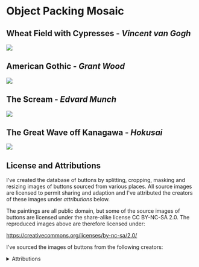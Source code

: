 # Object Packing Mosaic

## Wheat Field with Cypresses - *Vincent van Gogh*

![](output_images/wheat-field-with-cypresses.png)

## American Gothic - *Grant Wood*

![](output_images/american-gothic.png)

## The Scream - *Edvard Munch*

![](output_images/the-scream.png)

## The Great Wave off Kanagawa - *Hokusai*

![](output_images/Great_Wave_off_Kanagawa.png)

## License and Attributions

I've created the database of buttons by splitting, cropping, masking and resizing images of buttons sourced from various places. All source images are licensed to permit sharing and adaption and I've attributed the creators of these images under *attributions* below.

The paintings are all public domain, but some of the source images of buttons are licensed under the share-alike license CC BY-NC-SA 2.0. The reproduced images above are therefore licensed under:

<https://creativecommons.org/licenses/by-nc-sa/2.0/>

I've sourced the images of buttons from the following creators:

<details><summary style="display: list-item; cursor: pointer;">Attributions</summary>

<pre>
Creator: <a href="https://www.flickr.com/people/93410621@N05" rel="nofollow">https://www.flickr.com/people/93410621@N05</a><br>
License: <a href="https://creativecommons.org/licenses/by-nc-sa/2.0/" rel="nofollow">https://creativecommons.org/licenses/by-nc-sa/2.0/</a></p>
</pre>

<pre>
Creator: <a href="https://www.flickr.com/people/106074308@N06/" rel="nofollow">https://www.flickr.com/people/106074308@N06/</a><br>
License: <a href="https://creativecommons.org/licenses/by/2.0/" rel="nofollow">https://creativecommons.org/licenses/by/2.0/</a></p>
</pre>

<pre>
Creator: <a href="https://www.flickr.com/people/volvob12b/" rel="nofollow">https://www.flickr.com/people/volvob12b/</a><br>
License: <a href="https://creativecommons.org/publicdomain/zero/1.0/" rel="nofollow">https://creativecommons.org/publicdomain/zero/1.0/</a></p>
</pre>

<pre>
Creator: <a href="https://www.flickr.com/people/twenty_questions" rel="nofollow">https://www.flickr.com/people/twenty_questions</a><br>
License: <a href="https://creativecommons.org/licenses/by-nc/2.0/" rel="nofollow">https://creativecommons.org/licenses/by-nc/2.0/</a></p>
</pre>

<pre>
Creator: <a href="https://www.flickr.com/people/markmorgantrinidad" rel="nofollow">https://www.flickr.com/people/markmorgantrinidad</a><br>
License: <a href="https://creativecommons.org/licenses/by/2.0/" rel="nofollow">https://creativecommons.org/licenses/by/2.0/</a></p>
</pre>

<pre>
Creator: <a href="https://www.flickr.com/people/presley_m/" rel="nofollow">https://www.flickr.com/people/presley_m/</a><br>
License: <a href="https://creativecommons.org/licenses/by-nc-sa/2.0/" rel="nofollow">https://creativecommons.org/licenses/by-nc-sa/2.0/</a></p>
</pre>

<pre>
Creator: <a href="https://www.flickr.com/people/130331218@N03/" rel="nofollow">https://www.flickr.com/people/130331218@N03/</a><br>
License: <a href="https://creativecommons.org/licenses/by-nc-sa/2.0/" rel="nofollow">https://creativecommons.org/licenses/by-nc-sa/2.0/</a></p>
</pre>

<pre>
Creator: <a href="https://www.flickr.com/people/mag3737/" rel="nofollow">https://www.flickr.com/people/mag3737/</a><br>
License: <a href="https://creativecommons.org/licenses/by-nc-sa/2.0/" rel="nofollow">https://creativecommons.org/licenses/by-nc-sa/2.0/</a></p>
</pre>

<pre>
Creator: <a href="https://www.flickr.com/people/littlelixie/" rel="nofollow">https://www.flickr.com/people/littlelixie/</a><br>
License: <a href="https://creativecommons.org/licenses/by-nc/2.0/" rel="nofollow">https://creativecommons.org/licenses/by-nc/2.0/</a></p>
</pre>

<pre>
Creator: <a href="https://www.flickr.com/people/obd-design" rel="nofollow">https://www.flickr.com/people/obd-design</a><br>
License: <a href="https://creativecommons.org/licenses/by-nc-sa/2.0/" rel="nofollow">https://creativecommons.org/licenses/by-nc-sa/2.0/</a></p>
</pre>

<pre>
Creator: <a href="https://pikrepo.com/" rel="nofollow">https://pikrepo.com/</a><br>
License: <a href="https://creativecommons.org/publicdomain/zero/1.0/" rel="nofollow">https://creativecommons.org/publicdomain/zero/1.0/</a></p>
</pre>

<pre>
Creator: <a href="https://pixbay.com/" rel="nofollow">https://pixbay.com/</a><br>
License: <a href="https://creativecommons.org/publicdomain/zero/1.0/" rel="nofollow">https://creativecommons.org/publicdomain/zero/1.0/</a></p>
</pre>

<pre>
Creator: <a href="https://pixnio.com/" rel="nofollow">https://pixnio.com/</a><br>
License: <a href="https://creativecommons.org/publicdomain/zero/1.0/" rel="nofollow">https://creativecommons.org/publicdomain/zero/1.0/</a></p>
</pre>

<pre>
Creator: <a href="http://www.readyelements.com/" rel="nofollow">http://www.readyelements.com/</a><br>
License: <a href="https://creativecommons.org/publicdomain/zero/1.0/" rel="nofollow">https://creativecommons.org/publicdomain/zero/1.0/</a></p>
</pre>

<pre>
Creator: <a href="https://www.flickr.com/people/salvagenation" rel="nofollow">https://www.flickr.com/people/salvagenation</a><br>
License: <a href="https://creativecommons.org/licenses/by-nc-sa/2.0/" rel="nofollow">https://creativecommons.org/licenses/by-nc-sa/2.0/</a></p>
</pre>

<pre>
Creator: <a href="https://www.flickr.com/people/14903992@N08" rel="nofollow">https://www.flickr.com/people/14903992@N08</a><br>
License: <a href="https://creativecommons.org/licenses/by-nc/2.0/" rel="nofollow">https://creativecommons.org/licenses/by-nc/2.0/</a></p>
</pre>

<pre>
Creator: <a href="https://www.flickr.com/people/shellysblogger/" rel="nofollow">https://www.flickr.com/people/shellysblogger/</a><br>
License: <a href="https://creativecommons.org/licenses/by-nc-sa/2.0/" rel="nofollow">https://creativecommons.org/licenses/by-nc-sa/2.0/</a></p>
</pre>

<pre>
Creator: <a href="https://www.flickr.com/people/thevintagesailor/" rel="nofollow">https://www.flickr.com/people/thevintagesailor/</a><br>
License: <a href="https://creativecommons.org/licenses/by-nc/2.0/" rel="nofollow">https://creativecommons.org/licenses/by-nc/2.0/</a></p>
</pre>

<pre>
Creator: <a href="https://www.flickr.com/people/23882161@N03/" rel="nofollow">https://www.flickr.com/people/23882161@N03/</a><br>
License: <a href="https://creativecommons.org/licenses/by-nc/2.0/" rel="nofollow">https://creativecommons.org/licenses/by-nc/2.0/</a></p>
</pre>

<pre>
Creator: <a href="https://www.flickr.com/people/welshkaren" rel="nofollow">https://www.flickr.com/people/welshkaren</a><br>
License: <a href="https://creativecommons.org/licenses/by-nc/2.0/" rel="nofollow">https://creativecommons.org/licenses/by-nc/2.0/</a></p>
</pre>

</details>
